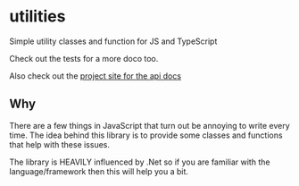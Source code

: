 # utilities
Simple utility classes and function for JS and TypeScript

Check out the tests for a more doco too.

Also check out the [project site for the api docs](https://michaelcoxon.github.io/utilities/)

## Why
There are a few things in JavaScript that turn out be annoying to write every time. The idea behind this library is to provide some classes and functions that help with these issues.

The library is HEAVILY influenced by .Net so if you are familiar with the language/framework then this will help you a bit.

